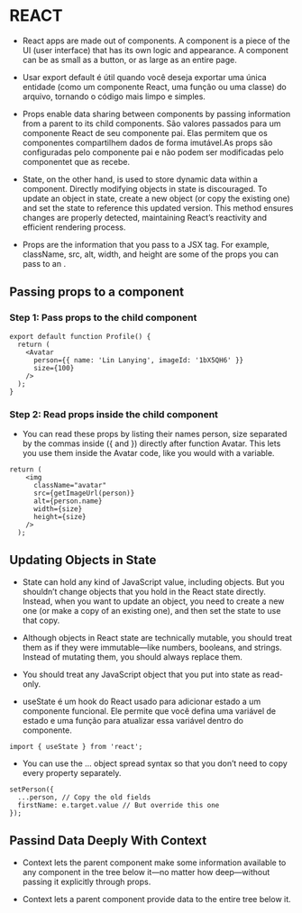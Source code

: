 # REACT #

- React apps are made out of components. A component is a piece of the UI (user interface) that has its own logic and appearance. A component can be as small as a button, or as large as an entire page.

- Usar export default é útil quando você deseja exportar uma única entidade (como um componente React, uma função ou uma classe) do arquivo, tornando o código mais limpo e simples.

- Props enable data sharing between components by passing information from a parent to its child components. São valores passados para um componente React de seu componente pai. Elas permitem que os componentes compartilhem dados de forma imutável.As props são configuradas pelo componente pai e não podem ser modificadas pelo componentet que as recebe.

- State, on the other hand, is used to store dynamic data within a component. Directly modifying objects in state is discouraged. To update an object in state, create a new object (or copy
the existing one) and set the state to reference this updated version. This method ensures changes are
properly detected, maintaining React’s reactivity and efficient rendering process.

- Props are the information that you pass to a JSX tag. For example, className, src, alt, width, and height are some of the props you can pass to an <img>. 

## Passing props to a component 

### Step 1: Pass props to the child component 

``` JSX
export default function Profile() {
  return (
    <Avatar
      person={{ name: 'Lin Lanying', imageId: '1bX5QH6' }}
      size={100}
    />
  );
}
```

### Step 2: Read props inside the child component 

- You can read these props by listing their names person, size separated by the commas inside ({ and }) directly after function Avatar. This lets you use them inside the Avatar code, like you would with a variable.

``` JSX
return (
    <img
      className="avatar"
      src={getImageUrl(person)}
      alt={person.name}
      width={size}
      height={size}
    />
  );
```

## Updating Objects in State

- State can hold any kind of JavaScript value, including objects. But you shouldn’t change objects that you hold in the React state directly. Instead, when you want to update an object, you need to create a new one (or make a copy of an existing one), and then set the state to use that copy.

- Although objects in React state are technically mutable, you should treat them as if they were immutable—like numbers, booleans, and strings. Instead of mutating them, you should always replace them.

-  You should treat any JavaScript object that you put into state as read-only.

- useState é um hook do React usado para adicionar estado a um componente funcional. Ele permite que você defina uma variável de estado e uma função para atualizar essa variável dentro do componente. 
```JSX
import { useState } from 'react';
```

- You can use the ... object spread syntax so that you don’t need to copy every property separately.

```JSX
setPerson({
  ...person, // Copy the old fields
  firstName: e.target.value // But override this one
});

```

## Passind Data Deeply With Context

- Context lets the parent component make some information available to any component in the tree below it—no matter how deep—without passing it explicitly through props.

- Context lets a parent component provide data to the entire tree below it.




